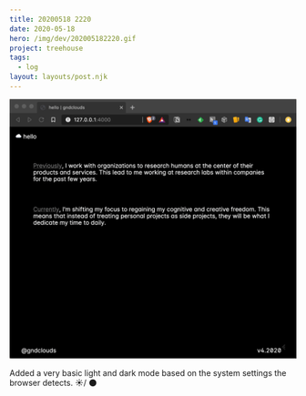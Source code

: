 ```yaml
---
title: 20200518 2220
date: 2020-05-18
hero: /img/dev/202005182220.gif
project: treehouse
tags:
  - log
layout: layouts/post.njk
---
```


![Debuging Screenshot](/img/dev/202005182220.gif)

Added a very basic light and dark mode based on the system settings the browser detects. ☀️/ 🌑
